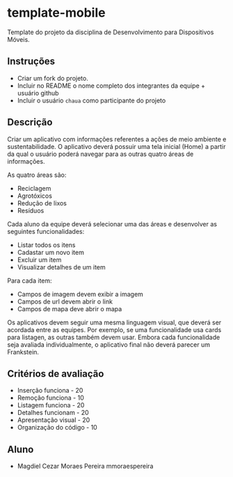 # template-mobile

Template do projeto da disciplina de Desenvolvimento para Dispositivos Móveis.

## Instruções

- Criar um fork do projeto.
- Incluir no README o nome completo dos integrantes da equipe + usuário github
- Incluir o usuário `chaua` como participante do projeto

## Descrição

Criar um aplicativo com informações referentes a ações de meio ambiente e
sustentabilidade. O aplicativo deverá possuir uma tela inicial (Home) a partir
da qual o usuário poderá navegar para as outras quatro áreas de informações.

As quatro áreas são:

- Reciclagem
- Agrotóxicos
- Redução de lixos
- Resíduos

Cada aluno da equipe deverá selecionar uma das áreas e desenvolver as seguintes funcionalidades:

- Listar todos os itens
- Cadastar um novo item
- Excluir um item
- Visualizar detalhes de um item

Para cada item:
- Campos de imagem devem exibir a imagem
- Campos de url devem abrir o link
- Campos de mapa deve abrir o mapa

Os aplicativos devem seguir uma mesma linguagem visual, que deverá ser acordada
entre as equipes. Por exemplo, se uma funcionalidade usa cards para listagen,
as outras também devem usar. Embora cada funcionalidade seja avaliada
individualmente, o aplicativo final não deverá parecer um Frankstein.

## Critérios de avaliação

- Inserção funciona - 20
- Remoção funciona - 10
- Listagem funciona - 20
- Detalhes funcionam - 20
- Apresentação visual - 20
- Organização do código - 10

## Aluno

- Magdiel Cezar Moraes Pereira mmoraespereira

    
